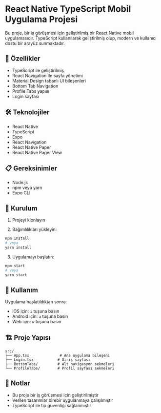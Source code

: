 # React Native TypeScript Mobil Uygulama Projesi

Bu proje, bir iş görüşmesi için geliştirilmiş bir React Native mobil uygulamasıdır. TypeScript kullanılarak geliştirilmiş olup, modern ve kullanıcı dostu bir arayüz sunmaktadır.

## 🚀 Özellikler

- TypeScript ile geliştirilmiş
- React Navigation ile sayfa yönetimi
- Material Design tabanlı UI bileşenleri
- Bottom Tab Navigation
- Profile Tabs yapısı
- Login sayfası

## 🛠️ Teknolojiler

- React Native
- TypeScript
- Expo
- React Navigation
- React Native Paper
- React Native Pager View

## 📋 Gereksinimler

- Node.js
- npm veya yarn
- Expo CLI

## 🚀 Kurulum

1. Projeyi klonlayın

2. Bağımlılıkları yükleyin:

```bash
npm install
# veya
yarn install
```

3. Uygulamayı başlatın:

```bash
npm start
# veya
yarn start
```

## 📱 Kullanım

Uygulama başlatıldıktan sonra:

- iOS için: `i` tuşuna basın
- Android için: `a` tuşuna basın
- Web için: `w` tuşuna basın

## 🏗️ Proje Yapısı

```
src/
├── App.tsx              # Ana uygulama bileşeni
├── Login.tsx           # Giriş sayfası
├── BottomTabs/         # Alt navigasyon sekmeleri
└── ProfileTabs/        # Profil sayfası sekmeleri
```

## 📝 Notlar

- Bu proje bir iş görüşmesi için geliştirilmiştir
- Verilen tasarımlar birebir uygulanmaya çalışılmıştır
- TypeScript ile tip güvenliği sağlanmıştır
